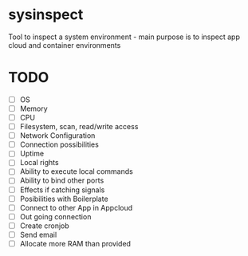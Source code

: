 # sysinspect
Tool to inspect a system environment - main purpose is to inspect app cloud and container environments

# TODO

- [ ] OS
- [ ] Memory
- [ ] CPU
- [ ] Filesystem, scan, read/write access
- [ ] Network Configuration
- [ ] Connection possibilities
- [ ] Uptime
- [ ] Local rights
- [ ] Ability to execute local commands
- [ ] Ability to bind other ports
- [ ] Effects if catching signals
- [ ] Posibilities with Boilerplate
- [ ] Connect to other App in Appcloud
- [ ] Out going connection
- [ ] Create cronjob
- [ ] Send email
- [ ] Allocate more RAM than provided
